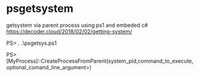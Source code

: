 # psgetsystem
getsystem via parent process using ps1 and embeded c#
https://decoder.cloud/2018/02/02/getting-system/

PS> . .\psgetsys.ps1

PS> [MyProcess]::CreateProcessFromParent(system_pid,command_to_execute, optional_comand_line_argument>)



